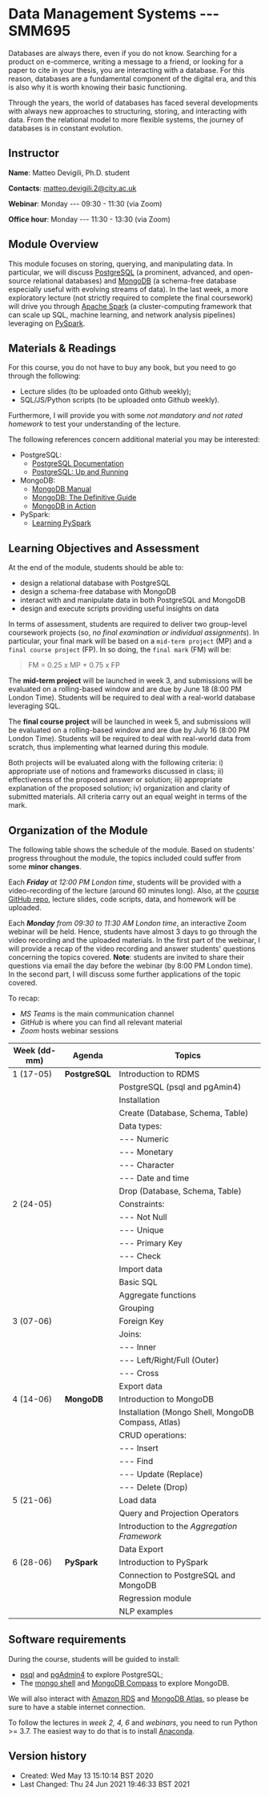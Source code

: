 # Data Management Systems --- SMM695
Databases are always there, even if you do not know. Searching for a product on
e-commerce, writing a message to a friend, or looking for a paper to cite in
your thesis, you are interacting with a database. For this reason, databases are
a fundamental component of the digital era, and this is also why it is worth
knowing their basic functioning.

Through the years, the world of databases has faced several developments with
always new approaches to structuring, storing, and interacting with data. From
the relational model to more flexible systems, the journey of databases is in
constant evolution. 

## Instructor
**Name**: Matteo Devigili, Ph.D. student

**Contacts**: matteo.devigili.2@city.ac.uk

**Webinar**: Monday --- 09:30 - 11:30 (via Zoom)

**Office hour**: Monday --- 11:30 - 13:30 (via Zoom)

## Module Overview
This module focuses on storing, querying, and manipulating data. In
particular, we will discuss [PostgreSQL](https://www.postgresql.org) (a
prominent, advanced, and open-source relational databases) and
[MongoDB](https://www.mongodb.com) (a schema-free database especially useful
with evolving streams of data). In the last week, a more exploratory lecture
(not strictly required to complete the final coursework) will drive you through
[Apache Spark](https://spark.apache.org) (a cluster-computing framework that
can scale up SQL, machine learning, and network analysis pipelines) leveraging
on [PySpark](https://spark.apache.org/docs/latest/api/python/index.html#).

## Materials & Readings
For this course, you do not have to buy any book, but you need to go through
the following:

* Lecture slides (to be uploaded onto Github weekly);
* SQL/JS/Python scripts (to be uploaded onto Github weekly).

Furthermore, I will provide you with some _not mandatory and not rated homework_
to test your understanding of the lecture. 

The following references concern additional material you may be interested:
* PostgreSQL:
  * [PostgreSQL Documentation](https://www.postgresql.org/docs/13/index.html)
  * [PostgreSQL: Up and Running](http://shop.oreilly.com/product/0636920052715.do)
* MongoDB:
  * [MongoDB Manual](https://docs.mongodb.com/manual/)
  * [MongoDB: The Definitive Guide](http://shop.oreilly.com/product/0636920049531.do)
  * [MongoDB in Action](https://www.manning.com/books/mongodb-in-action-second-edition)
* PySpark:
  * [Learning PySpark](https://link.springer.com/book/10.1007%2F978-1-4842-4961-1)

## Learning Objectives and Assessment
At the end of the module, students should be able to:

* design a relational database with PostgreSQL
* design a schema-free database with MongoDB
* interact with and manipulate data in both PostgreSQL and MongoDB
* design and execute scripts providing useful insights on data

In terms of assessment, students are required to deliver two group-level
coursework projects (so, _no final examination or individual assignments_).
In particular, your final mark will be based on a `mid-term project` (MP) and 
a `final course project` (FP). In so doing, the `final mark` (FM) will be:

> FM = 0.25 x MP + 0.75 x FP

The **mid-term project** will be launched in week 3, and submissions will be 
evaluated on a rolling-based window and are due by June 18 (8:00 PM London
Time). Students will be required to deal with a real-world database leveraging 
SQL. 

The **final course project** will be launched in week 5, and submissions will
be evaluated on a rolling-based window and are due by July 16 (8:00 PM London
Time). Students will be required to deal with real-world data from scratch, thus
implementing what learned during this module.

Both projects will be evaluated along with the following criteria: i) appropriate use
of notions and frameworks discussed in class; ii) effectiveness of the proposed
answer or solution; iii) appropriate explanation of the proposed solution; iv) 
organization and clarity of submitted materials. All criteria carry out an equal 
weight in terms of the mark.

## Organization of the Module
The following table shows the schedule of the module. Based on students'
progress throughout the module, the topics included could suffer from some **minor
changes**.

Each _**Friday** at 12:00 PM London time_, students will be provided with a
video-recording of the lecture (around 60 minutes long). Also, at the 
[course GitHub repo](https://github.com/mattDevigili/dms-smm695), lecture slides, 
code scripts, data, and homework will be  uploaded.

Each _**Monday** from 09:30 to 11:30 AM London time_, an interactive Zoom webinar
will be held. Hence, students have almost 3 days to go through the
video recording and the uploaded materials. In the first part of the webinar, I
will provide a recap of the video recording and answer students' questions 
concerning the topics covered. **Note**: students are invited to share their 
questions via email the day before the webinar (by 8:00 PM London time). In 
the second part, I will discuss some further applications of the topic covered. 

To recap:
* _MS Teams_ is the main communication channel
* _GitHub_ is where you can find all relevant material
* _Zoom_ hosts webinar sessions

| Week (dd-mm) | Agenda         | Topics                                             |
|--------------|----------------|----------------------------------------------------|
| 1 (17-05)    | **PostgreSQL** | Introduction to RDMS                               |
|              |                | PostgreSQL (psql and pgAmin4)                      |
|              |                | Installation                                       |
|              |                | Create (Database, Schema, Table)                   |
|              |                | Data types:                                        |
|              |                | --- Numeric                                        |
|              |                | --- Monetary                                       |
|              |                | --- Character                                      |
|              |                | --- Date and time                                  |
|              |                | Drop (Database, Schema, Table)                     |
| 2 (24-05)    |                | Constraints:                                       |
|              |                | --- Not Null                                       |
|              |                | --- Unique                                         |
|              |                | --- Primary Key                                    |
|              |                | --- Check                                          |
|              |                | Import data                                        |
|              |                | Basic SQL                                          |
|              |                | Aggregate functions                                |
|              |                | Grouping                                           |
| 3 (07-06)    |                | Foreign Key                                        |
|              |                | Joins:                                             |
|              |                | --- Inner                                          |
|              |                | --- Left/Right/Full (Outer)                        |
|              |                | --- Cross                                          |
|              |                | Export data                                        |
| 4 (14-06)    | **MongoDB**    | Introduction to MongoDB                            |
|              |                | Installation (Mongo Shell, MongoDB Compass, Atlas) |
|              |                | CRUD operations:                                   |
|              |                | --- Insert                                         |
|              |                | --- Find                                           |
|              |                | --- Update (Replace)                               |
|              |                | --- Delete (Drop)                                  |
| 5 (21-06)    |                | Load data                                          |
|              |                | Query and Projection Operators                     |
|              |                | Introduction to the _Aggregation Framework_        |
|              |                | Data Export                                        |
| 6 (28-06)    | **PySpark**    | Introduction to PySpark                            |
|              |                | Connection to PostgreSQL and MongoDB               |
|              |                | Regression module                                  |
|              |                | NLP examples                                       | 


## Software requirements
During the course, students will be guided to install:
* [psql](https://www.postgresql.org/docs/13/app-psql.html) and [pgAdmin4](https://www.pgadmin.org) to explore PostgreSQL;
* The [mongo shell](https://www.mongodb.com/download-center/community) and [MongoDB Compass](https://www.mongodb.com/products/compass) to explore MongoDB.

We will also interact with [Amazon RDS](https://aws.amazon.com/rds/) and [MongoDB Atlas](https://www.mongodb.com/cloud/atlas),
so please be sure to have a stable internet connection. 

To follow the lectures in _week 2, 4, 6_ and _webinars_, you need to run Python >= 3.7. The
easiest way to do that is to install [Anaconda](https://www.anaconda.com/products/individual).

## Version history
* Created: Wed May 13 15:10:14 BST 2020
* Last Changed: Thu 24 Jun 2021 19:46:33 BST 2021
